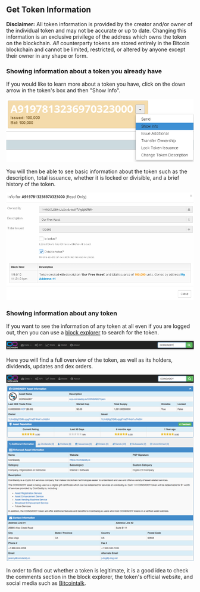 Get Token Information
---------------------------
**Disclaimer:** All token information is provided by the creator and/or owner of the individual token and may not be accurate or up to date. Changing this information is an exclusive privilege of the address which owns the token on the blockchain. _All_ counterparty tokens are stored entirely in the Bitcoin blockchain and cannot be limited, restricted, or altered by anyone except their owner in any shape or form.

### Showing information about a token you already have

If you would like to learn more about a token you have, click on the down arrow in the token's box and then "Show Info".

![](/_images/get_token_info1.png)

You will then be able to see basic information about the token such as the description, total issuance, whether it is locked or divisible, and a brief history of the token.

![](/_images/get_token_info2.png)

### Showing information about any token

If you want to see the information of any token at all even if you are logged out, then you can use a [block explorer](https://xchain.io) to search for the token. 

![](/_images/get_token_info3.png)

Here you will find a full overview of the token, as well as its holders, dividends, updates and dex orders. 

![](/_images/get_token_info4.png)

In order to find out whether a token is legitimate, it is a good idea to check the comments section in the block explorer, the token's official website, and social media such as [Bitcointalk](http://bitcointalk.org).
